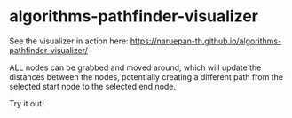 # algorithms-pathfinder-visualizer
See the visualizer in action here:
https://naruepan-th.github.io/algorithms-pathfinder-visualizer/

ALL nodes can be grabbed and moved around, which will update the distances between the nodes, potentially creating
a different path from the selected start node to the selected end node.

Try it out!